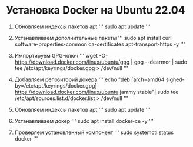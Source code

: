 # Установка Docker на Ubuntu 22.04

1. Обновляем индексы пакетов apt
'''
sudo apt update
'''

2. Устанавливаем дополнительные пакеты
'''
sudo apt install curl software-properties-common ca-certificates apt-transport-https -y
'''

3. Импортируем GPG-ключ
'''
wget -O- https://download.docker.com/linux/ubuntu/gpg | gpg --dearmor | sudo tee /etc/apt/keyrings/docker.gpg > /dev/null
'''

4. Добавляем репозиторий докера
'''
echo "deb [arch=amd64 signed-by=/etc/apt/keyrings/docker.gpg] https://download.docker.com/linux/ubuntu jammy stable"| sudo tee /etc/apt/sources.list.d/docker.list > /dev/null
'''

5. Обновляем индексы пакетов apt
'''
sudo apt update
'''

6. Устанавливаем докер
'''
sudo apt install docker-ce -y
'''

7. Проверяем установленный компонент
'''
sudo systemctl status docker
'''